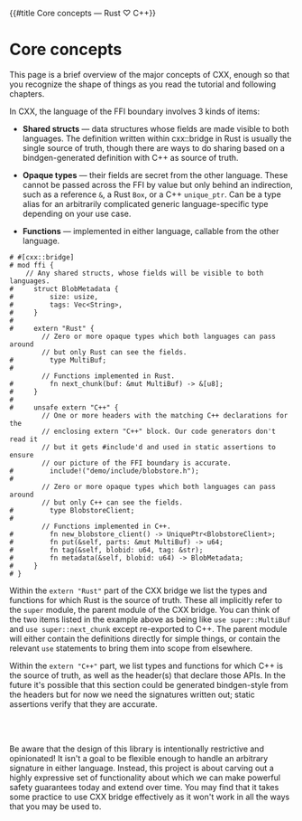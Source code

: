 {{#title Core concepts — Rust ♡ C++}}
# Core concepts

This page is a brief overview of the major concepts of CXX, enough so that you
recognize the shape of things as you read the tutorial and following chapters.

In CXX, the language of the FFI boundary involves 3 kinds of items:

- **Shared structs** &mdash; data structures whose fields are made visible to
  both languages. The definition written within cxx::bridge in Rust is usually
  the single source of truth, though there are ways to do sharing based on a
  bindgen-generated definition with C++ as source of truth.

- **Opaque types** &mdash; their fields are secret from the other language.
  These cannot be passed across the FFI by value but only behind an indirection,
  such as a reference `&`, a Rust `Box`, or a C++ `unique_ptr`. Can be a type
  alias for an arbitrarily complicated generic language-specific type depending
  on your use case.

- **Functions** &mdash; implemented in either language, callable from the other
  language.

```rust,noplayground,focuscomment
# #[cxx::bridge]
# mod ffi {
    // Any shared structs, whose fields will be visible to both languages.
#     struct BlobMetadata {
#         size: usize,
#         tags: Vec<String>,
#     }
#
#     extern "Rust" {
        // Zero or more opaque types which both languages can pass around
        // but only Rust can see the fields.
#         type MultiBuf;
#
        // Functions implemented in Rust.
#         fn next_chunk(buf: &mut MultiBuf) -> &[u8];
#     }
#
#     unsafe extern "C++" {
        // One or more headers with the matching C++ declarations for the
        // enclosing extern "C++" block. Our code generators don't read it
        // but it gets #include'd and used in static assertions to ensure
        // our picture of the FFI boundary is accurate.
#         include!("demo/include/blobstore.h");
#
        // Zero or more opaque types which both languages can pass around
        // but only C++ can see the fields.
#         type BlobstoreClient;
#
        // Functions implemented in C++.
#         fn new_blobstore_client() -> UniquePtr<BlobstoreClient>;
#         fn put(&self, parts: &mut MultiBuf) -> u64;
#         fn tag(&self, blobid: u64, tag: &str);
#         fn metadata(&self, blobid: u64) -> BlobMetadata;
#     }
# }
```

Within the `extern "Rust"` part of the CXX bridge we list the types and
functions for which Rust is the source of truth. These all implicitly refer to
the `super` module, the parent module of the CXX bridge. You can think of the
two items listed in the example above as being like `use super::MultiBuf` and
`use super::next_chunk` except re-exported to C++. The parent module will either
contain the definitions directly for simple things, or contain the relevant
`use` statements to bring them into scope from elsewhere.

Within the `extern "C++"` part, we list types and functions for which C++ is the
source of truth, as well as the header(s) that declare those APIs. In the future
it's possible that this section could be generated bindgen-style from the
headers but for now we need the signatures written out; static assertions verify
that they are accurate.

<br><br>

Be aware that the design of this library is intentionally restrictive and
opinionated! It isn't a goal to be flexible enough to handle an arbitrary
signature in either language. Instead, this project is about carving out a highly
expressive set of functionality about which we can make powerful safety
guarantees today and extend over time. You may find that it takes some practice
to use CXX bridge effectively as it won't work in all the ways that you may be
used to.

<br>
